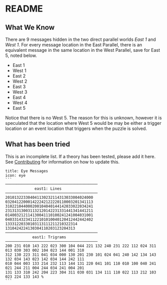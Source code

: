 # README

## What We Know
There are 9 messages hidden in the two direct parallel worlds *East 1* and *West 1*. For every message location in the East Parallel, there is an equivalent message in the same location in the West Parallel, save for East 5, noted below.
- East 1
- West 1
- East 2
- West 2
- East 3
- West 3
- East 4
- West 4
- East 5

Notice that there is no West 5. The reason for this is unknown, however it is speculated that the location where West 5 would be may be either a trigger location or an event location that triggers when the puzzle is solved.

## What has been tried
This is an incomplete list. If a theory has been tested, please add it here. See [Contributing](./CONTRIBUTING.md) for information on how to update this.

````ad-info
title: Eye Messages
icon: eye
```
─────────────────────────────────────────  
			 east1: Lines  
─────────────────────────────────────────  
201013223304041130232114313033004024000  
032041220001422242122220110003201341113  
310221044000200104040144142033022034241  
231313130031132120142231331441341441211  
014003212114130041110100241241004031001  
040331432341122101010040120412442442402  
13331220330103113111211210322314  
1310424224130304110203123204313  
─────────────────────────────────────────  
			east1: Trigrams  
─────────────────────────────────────────  
200 231 010 143 222 023 300 104 044 221 132 240 231 222 112 024 311 013 030 303 002 104 023 144 001 310
312 130 223 311 041 034 000 130 201 230 101 024 041 240 142 134 143 132 034 143 023 142 034 144 242 111
010 044 003 133 214 232 113 144 131 220 041 101 110 010 100 040 241 021 244 211 004 244 034 241 004 201
131 133 310 242 204 223 304 311 030 031 134 111 110 022 113 212 103 023 224 133 143 %
```
````